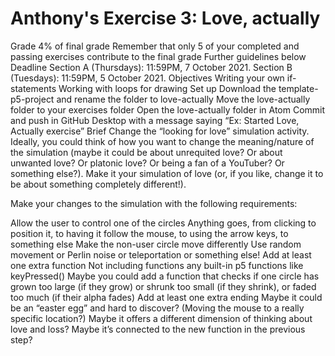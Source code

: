 # Anthony's Exercise 3: Love, actually

Grade
4% of final grade
Remember that only 5 of your completed and passing exercises contribute to the final grade
Further guidelines below
Deadline
Section A (Thursdays): 11:59PM, 7 October 2021.
Section B (Tuesdays): 11:59PM, 5 October 2021.
Objectives
Writing your own if-statements
Working with loops for drawing
Set up
Download the template-p5-project and rename the folder to love-actually
Move the love-actually folder to your exercises folder
Open the love-actually folder in Atom
Commit and push in GitHub Desktop with a message saying “Ex: Started Love, Actually exercise”
Brief
Change the “looking for love” simulation activity. Ideally, you could think of how you want to change the meaning/nature of the simulation (maybe it could be about unrequited love? Or about unwanted love? Or platonic love? Or being a fan of a YouTuber? Or something else?). Make it your simulation of love (or, if you like, change it to be about something completely different!).

Make your changes to the simulation with the following requirements:

Allow the user to control one of the circles
Anything goes, from clicking to position it, to having it follow the mouse, to using the arrow keys, to something else
Make the non-user circle move differently
Use random movement or Perlin noise or teleportation or something else!
Add at least one extra function
Not including functions any built-in p5 functions like keyPressed()
Maybe you could add a function that checks if one circle has grown too large (if they grow) or shrunk too small (if they shrink), or faded too much (if their alpha fades)
Add at least one extra ending
Maybe it could be an “easter egg” and hard to discover? (Moving the mouse to a really specific location?)
Maybe it offers a different dimension of thinking about love and loss?
Maybe it’s connected to the new function in the previous step?
